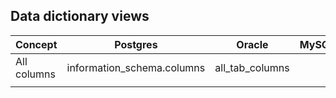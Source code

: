## Data dictionary views

| Concept | Postgres | Oracle | MySQL |  
|---------|------------|-|-|  
| All columns | information_schema.columns | all_tab_columns | |  
| | | | |  